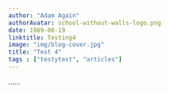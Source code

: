 ```yaml
---
author: "Adam Again"
authorAvatar: school-without-walls-logo.png
date: 1989-06-19
linktitle: Testing4
image: "img/blog-cover.jpg"
title: "Test 4"
tags : ["testytest", "articles"]
---
```



......